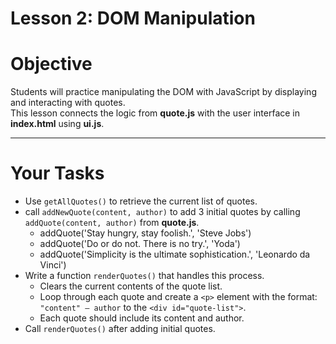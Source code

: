 # Lesson 2: DOM Manipulation

# Objective

Students will practice manipulating the DOM with JavaScript by displaying and interacting with quotes.  
This lesson connects the logic from **quote.js** with the user interface in **index.html** using **ui.js**.

---

# Your Tasks

- Use `getAllQuotes()` to retrieve the current list of quotes.
- call `addNewQuote(content, author)` to add 3 initial quotes by calling `addQuote(content, author)` from **quote.js**.
  - addQuote('Stay hungry, stay foolish.', 'Steve Jobs')
  - addQuote('Do or do not. There is no try.', 'Yoda')
  - addQuote('Simplicity is the ultimate sophistication.', 'Leonardo da Vinci')
- Write a function `renderQuotes()` that handles this process.
  - Clears the current contents of the quote list.
  - Loop through each quote and create a `<p>` element with the format: `"content" — author` to the `<div id="quote-list">`.
  - Each quote should include its content and author.
- Call `renderQuotes()` after adding initial quotes.